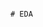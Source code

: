                                                                                                                                                    # EDA 
